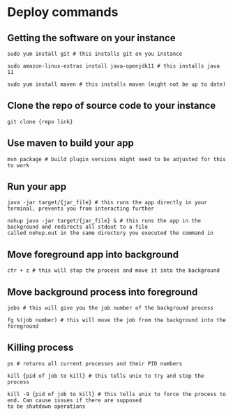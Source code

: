 # Deploy commands

## Getting the software on your instance
```cli
sudo yum install git # this installs git on you instance

sudo amazon-linux-extras install java-openjdk11 # this installs java 11

sudo yum install maven # this installs maven (might not be up to date)
```

## Clone the repo of source code to your instance
```cli
git clone {repo link}
```


## Use maven to build your app
```cli
mvn package # build plugin versions might need to be adjusted for this to work
```

## Run your app
```cli
java -jar target/{jar_file} # this runs the app directly in your terminal, prevents you from interacting further

nohup java -jar target/{jar_file} & # this runs the app in the background and redirects all stdout to a file
called nohup.out in the same directory you executed the command in 
```

## Move foreground app into background
```cli
ctr + z # this will stop the process and move it into the background
```

## Move background process into foreground
```cli
jobs # this will give you the job number of the background process

fg %(job number) # this will move the job from the background into the foreground
```

## Killing process
```cli
ps # returns all current processes and their PID numbers

kill {pid of job to kill} # this tells unix to try and stop the process

kill -9 {pid of job to kill} # this tells unix to force the process to end. Can cause issues if there are supposed
to be shutdown operations
```
